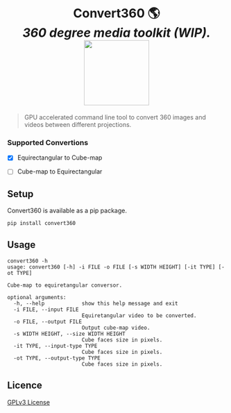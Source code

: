 <h1 align="center">
Convert360 🌎
<br/>
<i>360 degree media toolkit (WIP).</i>
<br/>
<img width=150 src="https://raw.githubusercontent.com/MateusZitelli/convert360/master/assets/mercator.jpg" ></img>
</h1>

> GPU accelerated command line tool to convert 360 images and videos between different projections.

### Supported Convertions

- [x] Equirectangular to Cube-map
- [ ] Cube-map to Equirectangular


## Setup

Convert360 is available as a pip package.

```sh
pip install convert360
```

## Usage

```
convert360 -h
usage: convert360 [-h] -i FILE -o FILE [-s WIDTH HEIGHT] [-it TYPE] [-ot TYPE]

Cube-map to equiretangular conversor.

optional arguments:
  -h, --help            show this help message and exit
  -i FILE, --input FILE
                        Equiretangular video to be converted.
  -o FILE, --output FILE
                        Output cube-map video.
  -s WIDTH HEIGHT, --size WIDTH HEIGHT
                        Cube faces size in pixels.
  -it TYPE, --input-type TYPE
                        Cube faces size in pixels.
  -ot TYPE, --output-type TYPE
                        Cube faces size in pixels.
```


## Licence

[GPLv3 License](https://opensource.org/licenses/GPL-3.0)


